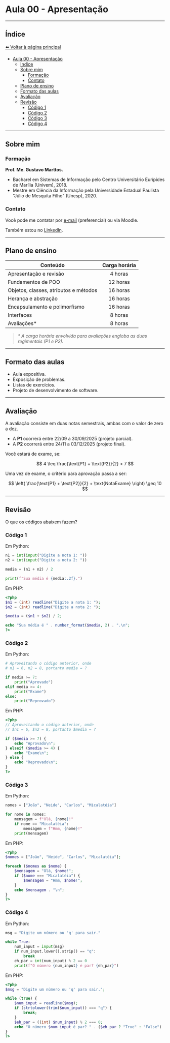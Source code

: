 # Aula 00 - Apresentação

---

## Índice

[⬅️ Voltar à página principal](README.md)

- [Aula 00 - Apresentação](#aula-00---apresentação)
  - [Índice](#índice)
  - [Sobre mim](#sobre-mim)
    - [Formação](#formação)
    - [Contato](#contato)
  - [Plano de ensino](#plano-de-ensino)
  - [Formato das aulas](#formato-das-aulas)
  - [Avaliação](#avaliação)
  - [Revisão](#revisão)
    - [Código 1](#código-1)
    - [Código 2](#código-2)
    - [Código 3](#código-3)
    - [Código 4](#código-4)

---

## Sobre mim

### Formação

**Prof. Me. Gustavo Marttos.**

- Bacharel em Sistemas de Informação pelo Centro Universitário Eurípides de Marília (Univem), 2018.
- Mestre em Ciência da Informação pela Universidade Estadual Paulista "Júlio de Mesquita Filho" (Unesp), 2020.

### Contato

Você pode me contatar por [e-mail](mailto:gustavomarttos@unimar.br) (preferencial) ou via Moodle.

Também estou no [LinkedIn](https://www.linkedin.com/in/marttosc/).

---

## Plano de ensino

| **Conteúdo**                          | **Carga horária** |
| ------------------------------------- | :---------------: |
| Apresentação e revisão                |      4 horas      |
| Fundamentos de POO                    |     12 horas      |
| Objetos, classes, atributos e métodos |     16 horas      |
| Herança e abstração                   |     16 horas      |
| Encapsulamento e polimorfismo         |     16 horas      |
| Interfaces                            |      8 horas      |
| Avaliações\*                          |      8 horas      |

> _\* A carga horária envolvida para avaliações engloba as duas regimentais (P1 e P2)._

---

## Formato das aulas

- Aula expositiva.
- Exposição de problemas.
- Listas de exercícios.
- Projeto de desenvolvimento de software.

---

## Avaliação

A avaliação consiste em duas notas semestrais, ambas com o valor de zero a dez.

- A **P1** ocorrerá entre 22/09 a 30/09/2025 (projeto parcial).
- A **P2** ocorrerá entre 24/11 a 03/12/2025 (projeto final).

Você estará de exame, se:

$$
4 \leq \frac{\text{P1} + \text{P2}}{2} < 7
$$

Uma vez de exame, o critério para aprovação passa a ser:

$$
\left( \frac{\text{P1} + \text{P2}}{2} + \text{NotaExame} \right) \geq 10
$$

---

## Revisão

O que os códigos abaixem fazem?

### Código 1

Em Python:

```python
n1 = int(input("Digite a nota 1: "))
n2 = int(input("Digite a nota 2: "))

media = (n1 + n2) / 2

print(f"Sua média é {media:.2f}.")
```

Em PHP:

```php
<?php
$n1 = (int) readline("Digite a nota 1: ");
$n2 = (int) readline("Digite a nota 2: ");

$media = ($n1 + $n2) / 2;

echo "Sua média é " . number_format($media, 2) . ".\n";
?>
```

### Código 2

Em Python:

```python
# Aproveitando o código anterior, onde
# n1 = 6, n2 = 8, portanto media = ?

if media >= 7:
    print("Aprovado")
elif media >= 4:
    print("Exame")
else:
    print("Reprovado")
```

Em PHP:

```php
<?php
// Aproveitando o código anterior, onde
// $n1 = 6, $n2 = 8, portanto $media = ?

if ($media >= 7) {
    echo "Aprovado\n";
} elseif ($media >= 4) {
    echo "Exame\n";
} else {
    echo "Reprovado\n";
}
?>
```

### Código 3

Em Python:

```python
nomes = ["João", "Neide", "Carlos", "Micalatéia"]

for nome in nomes:
    mensagem = f"Olá, {nome}!"
    if nome == "Micalatéia":
        mensagem = f"Hmm, {nome}!"
    print(mensagem)
```

Em PHP:

```php
<?php
$nomes = ["João", "Neide", "Carlos", "Micalatéia"];

foreach ($nomes as $nome) {
    $mensagem = "Olá, $nome!";
    if ($nome === "Micalatéia") {
        $mensagem = "Hmm, $nome!";
    }
    echo $mensagem . "\n";
}
?>
```

### Código 4

Em Python:

```python
msg = "Digite um número ou 'q' para sair."

while True:
    num_input = input(msg)
    if num_input.lower().strip() == "q":
        break
    eh_par = int(num_input) % 2 == 0
    print(f"O número {num_input} é par? {eh_par}")
```

Em PHP:

```php
<?php
$msg = "Digite um número ou 'q' para sair.";

while (true) {
    $num_input = readline($msg);
    if (strtolower(trim($num_input)) === "q") {
        break;
    }
    $eh_par = ((int) $num_input) % 2 === 0;
    echo "O número $num_input é par? " . ($eh_par ? "True" : "False") . "\n";
}
?>
```
